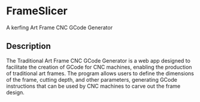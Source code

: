 # FrameSlicer
A kerfing Art Frame CNC GCode Generator

## Description

The Traditional Art Frame CNC GCode Generator is a web app designed to facilitate the creation of GCode for CNC machines, 
enabling the production of traditional art frames. The program allows users to define the dimensions of the frame, 
cutting depth, and other parameters, generating GCode instructions that can be used by CNC machines to carve out the 
frame design.

